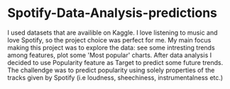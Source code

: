 # Spotify-Data-Analysis-predictions

I used datasets that are availible on Kaggle. I love listening to music and love Spotify, so the project choice was perfect for me. My main focus making this project was to explore the data: see some intresting trends among features, plot some 'Most popular' charts. After data analysis I decided to use Popularity feature as Target to predict some future trends. The challendge was to predict popularity using solely properties of the tracks given by Spotify (i.e loudness, sheechiness, instrumentalness etc.)
